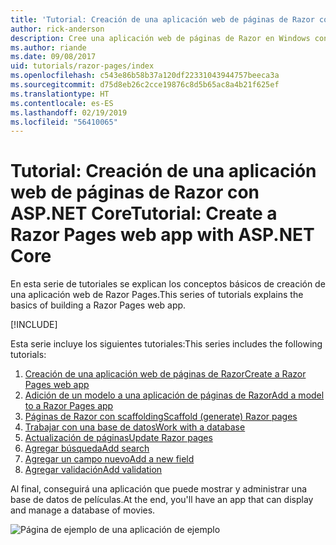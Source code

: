 ```yaml
---
title: 'Tutorial: Creación de una aplicación web de páginas de Razor con ASP.NET Core'
author: rick-anderson
description: Cree una aplicación web de páginas de Razor en Windows con Visual Studio, ASP.NET Core y EF Core.
ms.author: riande
ms.date: 09/08/2017
uid: tutorials/razor-pages/index
ms.openlocfilehash: c543e86b58b37a120df22331043944757beeca3a
ms.sourcegitcommit: d75d8eb26c2cce19876c8d5b65ac8a4b21f625ef
ms.translationtype: HT
ms.contentlocale: es-ES
ms.lasthandoff: 02/19/2019
ms.locfileid: "56410065"
---
```

# <a name="tutorial-create-a-razor-pages-web-app-with-aspnet-core"></a><span data-ttu-id="70c09-103">Tutorial: Creación de una aplicación web de páginas de Razor con ASP.NET Core</span><span class="sxs-lookup"><span data-stu-id="70c09-103">Tutorial: Create a Razor Pages web app with ASP.NET Core</span></span>

<span data-ttu-id="70c09-104">En esta serie de tutoriales se explican los conceptos básicos de creación de una aplicación web de Razor Pages.</span><span class="sxs-lookup"><span data-stu-id="70c09-104">This series of tutorials explains the basics of building a Razor Pages web app.</span></span> 

[!INCLUDE[](~/includes/advancedRP.md)]

<span data-ttu-id="70c09-105">Esta serie incluye los siguientes tutoriales:</span><span class="sxs-lookup"><span data-stu-id="70c09-105">This series includes the following tutorials:</span></span>

1. [<span data-ttu-id="70c09-106">Creación de una aplicación web de páginas de Razor</span><span class="sxs-lookup"><span data-stu-id="70c09-106">Create a Razor Pages web app</span></span>](xref:tutorials/razor-pages/razor-pages-start)
1. [<span data-ttu-id="70c09-107">Adición de un modelo a una aplicación de páginas de Razor</span><span class="sxs-lookup"><span data-stu-id="70c09-107">Add a model to a Razor Pages app</span></span>](xref:tutorials/razor-pages/model)
1. [<span data-ttu-id="70c09-108">Páginas de Razor con scaffolding</span><span class="sxs-lookup"><span data-stu-id="70c09-108">Scaffold (generate) Razor pages</span></span>](xref:tutorials/razor-pages/page)
1. [<span data-ttu-id="70c09-109">Trabajar con una base de datos</span><span class="sxs-lookup"><span data-stu-id="70c09-109">Work with a database</span></span>](xref:tutorials/razor-pages/sql)
1. [<span data-ttu-id="70c09-110">Actualización de páginas</span><span class="sxs-lookup"><span data-stu-id="70c09-110">Update Razor pages</span></span>](xref:tutorials/razor-pages/da1)
1. [<span data-ttu-id="70c09-111">Agregar búsqueda</span><span class="sxs-lookup"><span data-stu-id="70c09-111">Add search</span></span>](xref:tutorials/razor-pages/search)
1. [<span data-ttu-id="70c09-112">Agregar un campo nuevo</span><span class="sxs-lookup"><span data-stu-id="70c09-112">Add a new field</span></span>](xref:tutorials/razor-pages/new-field)
1. [<span data-ttu-id="70c09-113">Agregar validación</span><span class="sxs-lookup"><span data-stu-id="70c09-113">Add validation</span></span>](xref:tutorials/razor-pages/validation)

<span data-ttu-id="70c09-114">Al final, conseguirá una aplicación que puede mostrar y administrar una base de datos de películas.</span><span class="sxs-lookup"><span data-stu-id="70c09-114">At the end, you'll have an app that can display and manage a database of movies.</span></span>

![Página de ejemplo de una aplicación de ejemplo](index/_static/sample-page.png)
